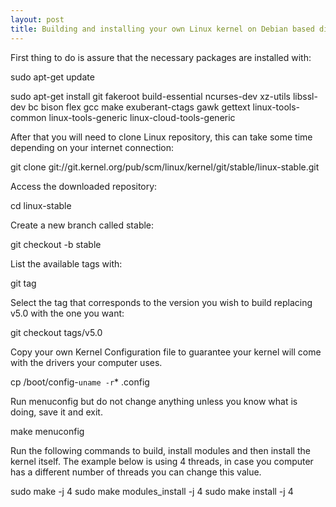 ```yaml
---
layout: post
title: Building and installing your own Linux kernel on Debian based distros!
---
```


First thing to do is assure that the necessary packages are installed with:

sudo apt-get update

sudo apt-get install git fakeroot build-essential ncurses-dev xz-utils libssl-dev bc bison flex gcc make exuberant-ctags gawk gettext linux-tools-common linux-tools-generic linux-cloud-tools-generic

After that you will need to clone Linux repository, this can take some time depending on your internet connection:

git clone git://git.kernel.org/pub/scm/linux/kernel/git/stable/linux-stable.git

Access the downloaded repository:

cd linux-stable

Create a new branch called stable:

git checkout -b stable

List the available tags with:

git tag

Select the tag that corresponds to the version you wish to build replacing v5.0 with the one you want:

git checkout tags/v5.0

Copy your own Kernel Configuration file to guarantee your kernel will come with the drivers your computer uses.

cp /boot/config-`uname -r`* .config

Run menuconfig but do not change anything unless you know what is doing, save it and exit.

make menuconfig

Run the following commands to build, install modules and then install the kernel itself. The example below is using 4 threads, in case you computer has a different number of threads you can change this value.

sudo make -j 4
sudo make modules_install -j 4
sudo make install -j 4

